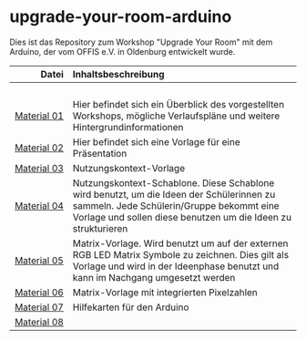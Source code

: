 # upgrade-your-room-arduino
Dies ist das Repository zum Workshop "Upgrade Your Room" mit dem Arduino, der vom OFFIS e.V. in Oldenburg entwickelt wurde.

| Datei | Inhaltsbeschreibung |
| ------------: | :-------------- |
|<img width=250/> | <img width=500/> |
| [Material 01](/Material_01_Workshopbeschreibung_v1.0.pdf) |Hier befindet sich ein Überblick des vorgestellten Workshops, mögliche Verlaufspläne und weitere Hintergrundinformationen |
| [Material 02](/Material_02_Vorlage_Präsentation.pptx) |Hier befindet sich eine Vorlage für eine Präsentation |
| [Material 03](/Material_03_Nutzungskontext_Zimmer.pdf) |Nutzungskontext-Vorlage|
| [Material 04](/Material_04_NutzungskontextSchablone_Zimmer.pdf) |Nutzungskontext-Schablone. Diese Schablone wird benutzt, um die Ideen der Schülerinnen zu sammeln. Jede Schülerin/Gruppe bekommt eine Vorlage und sollen diese benutzen um die Ideen zu strukturieren |
| [Material 05](/Material_05_Matrix_Vorlage.pdf) | Matrix-Vorlage. Wird benutzt um auf der externen RGB LED Matrix Symbole zu zeichnen. Dies gilt als Vorlage und wird in der Ideenphase benutzt und kann im Nachgang umgesetzt werden|
| [Material 06](/Material_06_Matrix_Vorlage2.pdf) |Matrix-Vorlage mit integrierten Pixelzahlen|
| [Material 07](Material_07_Hilfekarten_Arduino_ALL.pdf) | Hilfekarten für den Arduino|
| [Material 08](Material_08_Arduino-Bibliotheken) |  |
